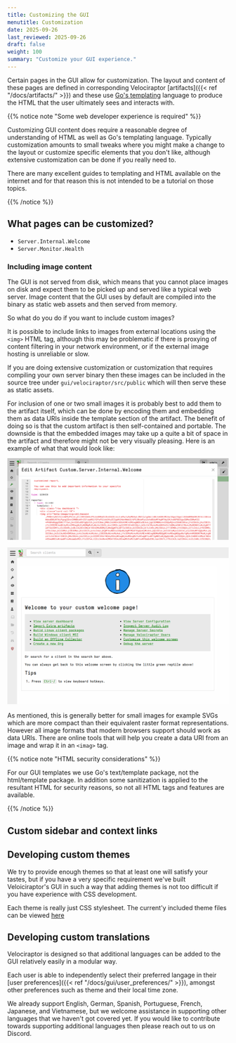 ```yaml
---
title: Customizing the GUI
menutitle: Customization
date: 2025-09-26
last_reviewed: 2025-09-26
draft: false
weight: 100
summary: "Customize your GUI experience."
---
```


Certain pages in the GUI allow for customization. The layout and content of
these pages are defined in corresponding Velociraptor
[artifacts]({{< ref "/docs/artifacts/" >}})
and these use [Go's templating](https://pkg.go.dev/text/template)
language to produce the HTML that the user ultimately sees and interacts with.

{{% notice note "Some web developer experience is required" %}}

Customizing GUI content does require a reasonable degree of understanding of
HTML as well as Go's templating language. Typically customization amounts to
small tweaks where you might make a change to the layout or customize specific
elements that you don't like, although extensive customization can be done if
you really need to.

There are many excellent guides to templating and HTML available on the internet
and for that reason this is not intended to be a tutorial on those topics.

{{% /notice %}}

## What pages can be customized?

- `Server.Internal.Welcome`
- `Server.Monitor.Health`

### Including image content

The GUI is not served from disk, which means that you cannot place images on
disk and expect them to be picked up and served like a typical web server. Image
content that the GUI uses by default are compiled into the binary as static web
assets and then served from memory.

So what do you do if you want to include custom images?

It is possible to include links to images from external locations using the
`<img>` HTML tag, although this may be problematic if there is proxying of
content filtering in your network environment, or if the external image hosting
is unreliable or slow.

If you are doing extensive customization or customization that requires
compiling your own server binary then these images can be included in the source
tree under `gui/velociraptor/src/public` which will then serve these as static
assets.

For inclusion of one or two small images it is probably best to add them to the
artifact itself, which can be done by encoding them and embedding them as data
URIs inside the template section of the artifact. The benefit of doing so is
that the custom artifact is then self-contained and portable. The downside is
that the embedded images may take up a quite a bit of space in the artifact and
therefore might not be very visually pleasing. Here is an example of what that
would look like:

![An image embedded as a data URI](welcome2.png)

![Embedded image rendered](welcome3.png)

As mentioned, this is generally better for small images for example SVGs which
are more compact than their equivalent raster format representations. However
all image formats that modern browsers support should work as data URIs. There
are online tools that will help you create a data URI from an image and wrap it
in an `<imag>` tag.

{{% notice note "HTML security considerations" %}}

For our GUI templates we use Go's text/template package, not the html/template
package. In addition some sanitization is applied to the resultant HTML for
security reasons, so not all HTML tags and features are available.

{{% /notice %}}

## Custom sidebar and context links

## Developing custom themes

We try to provide enough themes so that at least one will satisfy your tastes,
but if you have a very specific requirement we've built Veloiciraptor's GUI in
such a way that adding themes is not too difficult if you have experience with
CSS development.

Each theme is really just CSS stylesheet. The current'y included theme files can
be viewed [here](https://github.com/Velocidex/velociraptor/tree/master/gui/velociraptor/src/themes.)

## Developing custom translations

Velociraptor is designed so that additional languages can be added to the GUI
relatively easily in a modular way.

Each user is able to independently select
their preferred langage in their
[user preferences]({{< ref "/docs/gui/user_preferences/" >}}),
amongst other preferences such as theme and their local time zone.

We already support English, German, Spanish, Portuguese, French, Japanese, and
Vietnamese, but we welcome assistance in supporting other languages that we
haven't got covered yet. If you would like to contribute towards supporting
additional languages then please reach out to us on Discord.



